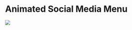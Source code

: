 # Animated Social Media Menu

![](https://cdn.sofixa.com/sofixacom/gereksiz/0df6bfb0f7c3a22c71574b6528346049.gif)
